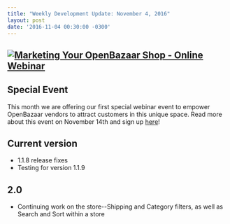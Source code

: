 ```yaml
---
title: "Weekly Development Update: November 4, 2016" 
layout: post
date: '2016-11-04 00:30:00 -0300'
---
```

        
[![Marketing Your OpenBazaar Shop - Online Webinar](https://blog.openbazaar.org/wp-content/uploads/2016/11/Screen-Shot-2016-11-05-at-10.40.33-AM-1024x341.png)](https://blog.openbazaar.org/wp-content/uploads/2016/11/Screen-Shot-2016-11-05-at-10.40.33-AM.png)
-----------------------------------------------------------------------------------------------------------------------------------------------------------------------------------------------------------------------------------------------------------------

Special Event
-------------

This month we are offering our first special webinar event to empower OpenBazaar vendors to attract customers in this unique space. Read more about this event on November 14th and sign up [here](https://blog.openbazaar.org/special-webinar-event-marketing-your-openbazaar-shop/)!

Current version
---------------

*   1.1.8 release fixes
*   Testing for version 1.1.9

2.0
---

*   Continuing work on the store--Shipping and Category filters, as well as Search and Sort within a store